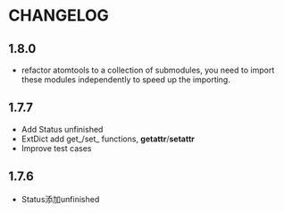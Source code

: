 # CHANGELOG



## 1.8.0

* refactor atomtools to a collection of submodules, you need to import these modules independently
to speed up the importing. 



## 1.7.7


* Add Status unfinished
* ExtDict add get_/set_ functions, __getattr__/__setattr__
* Improve test cases



## 1.7.6


* Status添加unfinished


